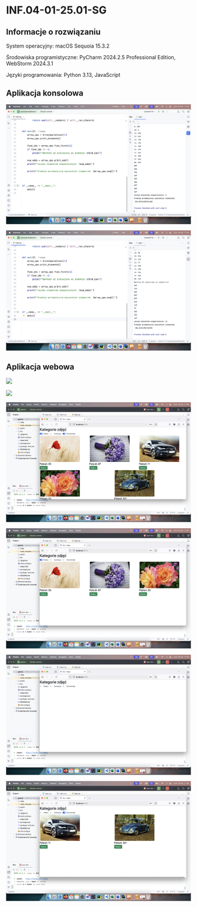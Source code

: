# INF.04-01-25.01-SG

## Informacje o rozwiązaniu

System operacyjny: macOS Sequoia 15.3.2

Środowiska programistyczne: PyCharm 2024.2.5 Professional Edition, WebStorm 2024.3.1

Języki programowania: Python 3.13, JavaScript

## Aplikacja konsolowa

![](dokumentacja/konsola1.png)

![](dokumentacja/konsola2.png)

## Aplikacja webowa

![](dokumentacja/web1.png)

![](dokumentacja/web2.png)

![](dokumentacja/web3.png)

![](dokumentacja/web4.png)

![](dokumentacja/web5.png)

![](dokumentacja/web6.png)